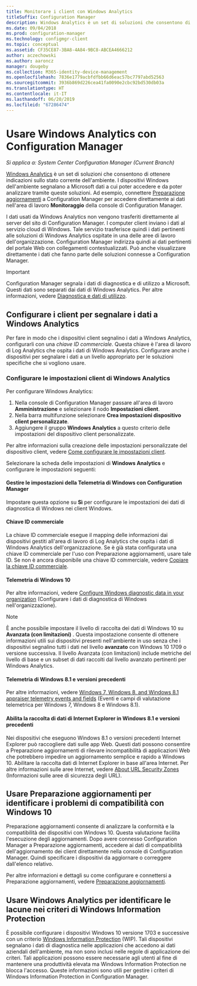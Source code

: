 ```yaml
---
title: Monitorare i client con Windows Analytics
titleSuffix: Configuration Manager
description: Windows Analytics è un set di soluzioni che consentono di ottenere indicazioni preziose sullo stato corrente dell'ambiente.
ms.date: 09/04/2018
ms.prod: configuration-manager
ms.technology: configmgr-client
ms.topic: conceptual
ms.assetid: CF35CE87-3BA8-4A84-9BC8-ABCEA4666212
author: aczechowski
ms.author: aaroncz
manager: dougeby
ms.collection: M365-identity-device-management
ms.openlocfilehash: 7836e1779acbfdfbb66d6eac57bc7797abd52563
ms.sourcegitcommit: 3936b869d226cea41fa0090e2cbc92bd530db03a
ms.translationtype: HT
ms.contentlocale: it-IT
ms.lasthandoff: 06/20/2019
ms.locfileid: "67286474"
---
```

# <a name="use-windows-analytics-with-configuration-manager"></a>Usare Windows Analytics con Configuration Manager

*Si applica a: System Center Configuration Manager (Current Branch)*

[Windows Analytics](https://docs.microsoft.com/windows/deployment/update/windows-analytics-overview) è un set di soluzioni che consentono di ottenere indicazioni sullo stato corrente dell'ambiente. I dispositivi Windows dell'ambiente segnalano a Microsoft dati a cui poter accedere e da poter analizzare tramite queste soluzioni. Ad esempio, connettere [Preparazione aggiornamenti](/sccm/core/clients/manage/upgrade-readiness) a Configuration Manager per accedere direttamente ai dati nell'area di lavoro **Monitoraggio** della console di Configuration Manager.

I dati usati da Windows Analytics non vengono trasferiti direttamente al server del sito di Configuration Manager. I computer client inviano i dati al servizio cloud di Windows. Tale servizio trasferisce quindi i dati pertinenti alle soluzioni di Windows Analytics ospitate in una delle aree di lavoro dell'organizzazione. Configuration Manager indirizza quindi ai dati pertinenti del portale Web con collegamenti contestualizzati. Può anche visualizzare direttamente i dati che fanno parte delle soluzioni connesse a Configuration Manager.

> [!Important]  
> Configuration Manager segnala i dati di diagnostica e di utilizzo a Microsoft. Questi dati sono separati dai dati di Windows Analytics. Per altre informazioni, vedere [Diagnostica e dati di utilizzo](/sccm/core/plan-design/diagnostics/diagnostics-and-usage-data).  



## <a name="configure-clients-to-report-data-to-windows-analytics"></a>Configurare i client per segnalare i dati a Windows Analytics

Per fare in modo che i dispositivi client segnalino i dati a Windows Analytics, configurarli con una *chiave ID commerciale*. Questa chiave è l'area di lavoro di Log Analytics che ospita i dati di Windows Analytics. Configurare anche i dispositivi per segnalare i dati a un livello appropriato per le soluzioni specifiche che si vogliono usare. 

### <a name="configure-windows-analytics-client-settings"></a>Configurare le impostazioni client di Windows Analytics
Per configurare Windows Analytics: 
1. Nella console di Configuration Manager passare all'area di lavoro **Amministrazione** e selezionare il nodo **Impostazioni client**.  
2. Nella barra multifunzione selezionare **Crea impostazioni dispositivo client personalizzate**.  
3. Aggiungere il gruppo **Windows Analytics** a questo criterio delle impostazioni del dispositivo client personalizzate.  

Per altre informazioni sulla creazione delle impostazioni personalizzate del dispositivo client, vedere [Come configurare le impostazioni client](/sccm/core/clients/deploy/configure-client-settings).

Selezionare la scheda delle impostazioni di **Windows Analytics** e configurare le impostazioni seguenti:  

#### <a name="manage-windows-telemetry-settings-with-configuration-manager"></a>Gestire le impostazioni della Telemetria di Windows con Configuration Manager
Impostare questa opzione su **Sì** per configurare le impostazioni dei dati di diagnostica di Windows nei client Windows.   

#### <a name="commercial-id-key"></a>Chiave ID commerciale
La chiave ID commerciale esegue il mapping delle informazioni dai dispositivi gestiti all'area di lavoro di Log Analytics che ospita i dati di Windows Analytics dell'organizzazione. Se è già stata configurata una chiave ID commerciale per l'uso con Preparazione aggiornamenti, usare tale ID. Se non è ancora disponibile una chiave ID commerciale, vedere [Copiare la chiave ID commerciale](https://docs.microsoft.com/windows/deployment/update/windows-analytics-get-started#copy-your-commercial-id-key).

#### <a name="windows-10-telemetry"></a>Telemetria di Windows 10
Per altre informazioni, vedere [Configure Windows diagnostic data in your organization](https://docs.microsoft.com/windows/privacy/configure-windows-diagnostic-data-in-your-organization#diagnostic-data-levels) (Configurare i dati di diagnostica di Windows nell'organizzazione).

> [!Note]  
> È anche possibile impostare il livello di raccolta dei dati di Windows 10 su **Avanzata (con limitazioni)** . Questa impostazione consente di ottenere informazioni utili sui dispositivi presenti nell'ambiente in uso senza che i dispositivi segnalino tutti i dati nel livello **avanzato** con Windows 10 1709 o versione successiva. Il livello Avanzata (con limitazioni) include metriche del livello di base e un subset di dati raccolti dal livello avanzato pertinenti per Windows Analytics.

#### <a name="windows-81-and-earlier-telemetry"></a>Telemetria di Windows 8.1 e versioni precedenti   
Per altre informazioni, vedere [Windows 7, Windows 8, and Windows 8.1 appraiser telemetry events and fields](https://go.microsoft.com/fwlink/?LinkID=822965) (Eventi e campi di valutazione telemetrica per Windows 7, Windows 8 e Windows 8.1).

#### <a name="enable-windows-81-and-earlier-internet-explorer-data-collection"></a>Abilita la raccolta di dati di Internet Explorer in Windows 8.1 e versioni precedenti
Nei dispositivi che eseguono Windows 8.1 o versioni precedenti Internet Explorer può raccogliere dati sulle app Web. Questi dati possono consentire a Preparazione aggiornamenti di rilevare incompatibilità di applicazioni Web che potrebbero impedire un aggiornamento semplice e rapido a Windows 10. Abilitare la raccolta dati di Internet Explorer in base all'area Internet. Per altre informazioni sulle aree Internet, vedere [About URL Security Zones](https://docs.microsoft.com/previous-versions/windows/internet-explorer/ie-developer/platform-apis/ms537183\(v=vs.85\)) (Informazioni sulle aree di sicurezza degli URL).



## <a name="use-upgrade-readiness-to-identify-windows-10-compatibility-issues"></a>Usare Preparazione aggiornamenti per identificare i problemi di compatibilità con Windows 10

Preparazione aggiornamenti consente di analizzare la conformità e la compatibilità dei dispositivi con Windows 10. Questa valutazione facilita l'esecuzione degli aggiornamenti. Dopo avere connesso Configuration Manager a Preparazione aggiornamenti, accedere ai dati di compatibilità dell'aggiornamento dei client direttamente nella console di Configuration Manager. Quindi specificare i dispositivi da aggiornare o correggere dall'elenco relativo.

Per altre informazioni e dettagli su come configurare e connettersi a Preparazione aggiornamenti, vedere [Preparazione aggiornamenti](/sccm/core/clients/manage/upgrade-readiness).



## <a name="use-windows-analytics-to-identify-gaps-in-windows-information-protection-policies"></a>Usare Windows Analytics per identificare le lacune nei criteri di Windows Information Protection

È possibile configurare i dispositivi Windows 10 versione 1703 e successive con un criterio [Windows Information Protection](https://docs.microsoft.com/windows/threat-protection/windows-information-protection/protect-enterprise-data-using-wip) (WIP). Tali dispositivi segnalano i dati di diagnostica nelle applicazioni che accedono ai dati aziendali dell'ambiente, ma non sono inclusi nelle regole di applicazione dei criteri. Tali applicazioni possono essere necessarie agli utenti al fine di mantenere una produttività elevata ma Windows Information Protection ne blocca l'accesso. Queste informazioni sono utili per gestire i criteri di Windows Information Protection in Configuration Manager. 

